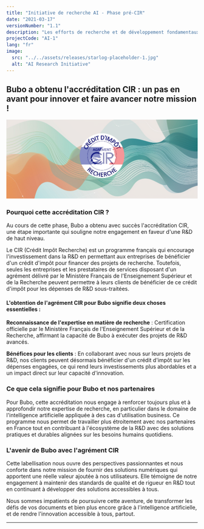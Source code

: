 ```yaml
---
title: "Initiative de recherche AI - Phase pré-CIR"
date: "2021-03-17"
versionNumber: "1.1"
description: "Les efforts de recherche et de développement fondamentaux qui jettent les bases de l'éligibilité au CIR (Crédit Impôt Recherche)."
projectCode: "AI-1"
lang: "fr"
image:
  src: "../../assets/releases/starlog-placeholder-1.jpg"
  alt: "AI Research Initiative"
---
```


## Bubo a obtenu l'accréditation CIR : un pas en avant pour innover et faire avancer notre mission !

![AI Research Initiative](../../assets/releases/logo-agree-cir.png)

### Pourquoi cette accréditation CIR ?

Au cours de cette phase, Bubo a obtenu avec succès l'accréditation CIR, une étape importante qui souligne notre engagement en faveur d'une R&D de haut niveau.

Le CIR (Crédit Impôt Recherche) est un programme français qui encourage l'investissement dans la R&D en permettant aux entreprises de bénéficier d'un crédit d'impôt pour financer des projets de recherche. Toutefois, seules les entreprises et les prestataires de services disposant d'un agrément délivré par le Ministère Français de l'Enseignement Supérieur et de la Recherche peuvent permettre à leurs clients de bénéficier de ce crédit d'impôt pour les dépenses de R&D sous-traitées.

#### L'obtention de l'agrément CIR pour Bubo signifie deux choses essentielles :

**Reconnaissance de l'expertise en matière de recherche** : Certification officielle par le Ministère Français de l'Enseignement Supérieur et de la Recherche, affirmant la capacité de Bubo à exécuter des projets de R&D avancés.
    
**Bénéfices pour les clients** : En collaborant avec nous sur leurs projets de R&D, nos clients peuvent désormais bénéficier d'un crédit d'impôt sur les dépenses engagées, ce qui rend leurs investissements plus abordables et a un impact direct sur leur capacité d'innovation.
    
### Ce que cela signifie pour Bubo et nos partenaires

Pour Bubo, cette accréditation nous engage à renforcer toujours plus et à approfondir notre expertise de recherche, en particulier dans le domaine de l'intelligence artificielle appliquée à des cas d'utilisation business. Ce programme nous permet de travailler plus étroitement avec nos partenaires en France tout en contribuant à l'écosystème de la R&D avec des solutions pratiques et durables alignées sur les besoins humains quotidiens.

### L'avenir de Bubo avec l'agrément CIR

Cette labellisation nous ouvre des perspectives passionnantes et nous conforte dans notre mission de fournir des solutions numériques qui apportent une réelle valeur ajoutée à nos utilisateurs. Elle témoigne de notre engagement à maintenir des standards de qualité et de rigueur en R&D tout en continuant à développer des solutions accessibles à tous.

Nous sommes impatients de poursuivre cette aventure, de transformer les défis de vos documents et bien plus encore grâce à l'intelligence artificielle, et de rendre l'innovation accessible à tous, partout.

---